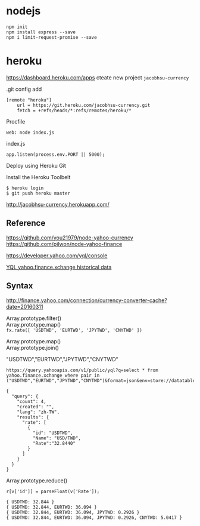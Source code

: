 # nodejs

`npm init`  
`npm install express --save`  
`npm i limit-request-promise --save`  

# heroku

https://dashboard.heroku.com/apps
cteate new project `jacobhsu-currency` 

.git config  add
```
[remote "heroku"]
    url = https://git.heroku.com/jacobhsu-currency.git
    fetch = +refs/heads/*:refs/remotes/heroku/*
```

Procfile
```
web: node index.js
```

index.js
```
app.listen(process.env.PORT || 5000);
```


Deploy using Heroku Git  

Install the Heroku Toolbelt  
```
$ heroku login
$ git push heroku master
```

http://jacobhsu-currency.herokuapp.com/ 


Reference 
---------

https://github.com/you21979/node-yahoo-currency  
https://github.com/pilwon/node-yahoo-finance  

https://developer.yahoo.com/yql/console  

[YQL yahoo.finance.xchange historical data](http://stackoverflow.com/questions/31606027/yql-yahoo-finance-xchange-historical-data)  

Syntax
---------
http://finance.yahoo.com/connection/currency-converter-cache?date=20160311  


Array.prototype.filter()  
Array.prototype.map()  
`fx.rate([ 'USDTWD', 'EURTWD', 'JPYTWD', 'CNYTWD' ])`  

Array.prototype.map()  
Array.prototype.join()  

"USDTWD","EURTWD","JPYTWD","CNYTWD"  

```
https://query.yahooapis.com/v1/public/yql?q=select * from yahoo.finance.xchange where pair in ("USDTWD","EURTWD","JPYTWD","CNYTWD")&format=json&env=store://datatables.org/alltableswithkeys
```


```
{
  "query": {
    "count": 4,
    "created": "",
    "lang": "zh-TW",
    "results": {
      "rate": [
        {
          "id": "USDTWD",
          "Name": "USD/TWD",
          "Rate":"32.8440"
        }
      ]
    }
  }
}
```

Array.prototype.reduce()
```
r[v['id']] = parseFloat(v['Rate']);
```

```
{ USDTWD: 32.844 } 
{ USDTWD: 32.844, EURTWD: 36.094 } 
{ USDTWD: 32.844, EURTWD: 36.094, JPYTWD: 0.2926 } 
{ USDTWD: 32.844, EURTWD: 36.094, JPYTWD: 0.2926, CNYTWD: 5.0417 }
```